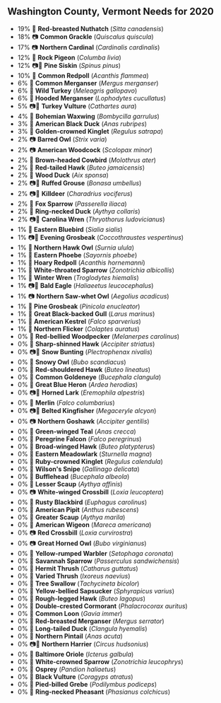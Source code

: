 ## Washington County, Vermont Needs for 2020

* 19%	🎤	**Red-breasted Nuthatch** (_Sitta canadensis_)
* 18%	📷	**Common Grackle** (_Quiscalus quiscula_)
* 17%	📷	**Northern Cardinal** (_Cardinalis cardinalis_)
* 12%	🎤	**Rock Pigeon** (_Columba livia_)
* 12%	📷🎤	**Pine Siskin** (_Spinus pinus_)
* 10%	🔭	**Common Redpoll** (_Acanthis flammea_)
* 6%	🎤	**Common Merganser** (_Mergus merganser_)
* 6%	🎤	**Wild Turkey** (_Meleagris gallopavo_)
* 6%	🎤	**Hooded Merganser** (_Lophodytes cucullatus_)
* 5%	📷🎤	**Turkey Vulture** (_Cathartes aura_)
* 4%	🔭	**Bohemian Waxwing** (_Bombycilla garrulus_)
* 3%	🎤	**American Black Duck** (_Anas rubripes_)
* 3%	🎤	**Golden-crowned Kinglet** (_Regulus satrapa_)
* 2%	📷	**Barred Owl** (_Strix varia_)
* 2%	📷	**American Woodcock** (_Scolopax minor_)
* 2%	🔭	**Brown-headed Cowbird** (_Molothrus ater_)
* 2%	🎤	**Red-tailed Hawk** (_Buteo jamaicensis_)
* 2%	🎤	**Wood Duck** (_Aix sponsa_)
* 2%	📷🎤	**Ruffed Grouse** (_Bonasa umbellus_)
* 2%	📷🎤	**Killdeer** (_Charadrius vociferus_)
* 2%	🔭	**Fox Sparrow** (_Passerella iliaca_)
* 2%	🔭	**Ring-necked Duck** (_Aythya collaris_)
* 2%	📷🎤	**Carolina Wren** (_Thryothorus ludovicianus_)
* 1%	🎤	**Eastern Bluebird** (_Sialia sialis_)
* 1%	📷🎤	**Evening Grosbeak** (_Coccothraustes vespertinus_)
* 1%	🔭	**Northern Hawk Owl** (_Surnia ulula_)
* 1%	🔭	**Eastern Phoebe** (_Sayornis phoebe_)
* 1%	🔭	**Hoary Redpoll** (_Acanthis hornemanni_)
* 1%	🎤	**White-throated Sparrow** (_Zonotrichia albicollis_)
* 1%	🔭	**Winter Wren** (_Troglodytes hiemalis_)
* 1%	📷🎤	**Bald Eagle** (_Haliaeetus leucocephalus_)
* 1%	📷	**Northern Saw-whet Owl** (_Aegolius acadicus_)
* 1%	🔭	**Pine Grosbeak** (_Pinicola enucleator_)
* 1%	🎤	**Great Black-backed Gull** (_Larus marinus_)
* 1%	🔭	**American Kestrel** (_Falco sparverius_)
* 1%	🔭	**Northern Flicker** (_Colaptes auratus_)
* 0%	🔭	**Red-bellied Woodpecker** (_Melanerpes carolinus_)
* 0%	🔭	**Sharp-shinned Hawk** (_Accipiter striatus_)
* 0%	📷🎤	**Snow Bunting** (_Plectrophenax nivalis_)
* 0%	🔭	**Snowy Owl** (_Bubo scandiacus_)
* 0%	🔭	**Red-shouldered Hawk** (_Buteo lineatus_)
* 0%	🎤	**Common Goldeneye** (_Bucephala clangula_)
* 0%	🔭	**Great Blue Heron** (_Ardea herodias_)
* 0%	📷🎤	**Horned Lark** (_Eremophila alpestris_)
* 0%	🔭	**Merlin** (_Falco columbarius_)
* 0%	📷🎤	**Belted Kingfisher** (_Megaceryle alcyon_)
* 0%	📷	**Northern Goshawk** (_Accipiter gentilis_)
* 0%	🎤	**Green-winged Teal** (_Anas crecca_)
* 0%	🔭	**Peregrine Falcon** (_Falco peregrinus_)
* 0%	🔭	**Broad-winged Hawk** (_Buteo platypterus_)
* 0%	🔭	**Eastern Meadowlark** (_Sturnella magna_)
* 0%	🔭	**Ruby-crowned Kinglet** (_Regulus calendula_)
* 0%	🔭	**Wilson's Snipe** (_Gallinago delicata_)
* 0%	🔭	**Bufflehead** (_Bucephala albeola_)
* 0%	🔭	**Lesser Scaup** (_Aythya affinis_)
* 0%	📷	**White-winged Crossbill** (_Loxia leucoptera_)
* 0%	🔭	**Rusty Blackbird** (_Euphagus carolinus_)
* 0%	🔭	**American Pipit** (_Anthus rubescens_)
* 0%	🔭	**Greater Scaup** (_Aythya marila_)
* 0%	🔭	**American Wigeon** (_Mareca americana_)
* 0%	📷	**Red Crossbill** (_Loxia curvirostra_)
* 0%	📷	**Great Horned Owl** (_Bubo virginianus_)
* 0%	🔭	**Yellow-rumped Warbler** (_Setophaga coronata_)
* 0%	🔭	**Savannah Sparrow** (_Passerculus sandwichensis_)
* 0%	🔭	**Hermit Thrush** (_Catharus guttatus_)
* 0%	🔭	**Varied Thrush** (_Ixoreus naevius_)
* 0%	🔭	**Tree Swallow** (_Tachycineta bicolor_)
* 0%	🔭	**Yellow-bellied Sapsucker** (_Sphyrapicus varius_)
* 0%	🔭	**Rough-legged Hawk** (_Buteo lagopus_)
* 0%	🔭	**Double-crested Cormorant** (_Phalacrocorax auritus_)
* 0%	🔭	**Common Loon** (_Gavia immer_)
* 0%	🔭	**Red-breasted Merganser** (_Mergus serrator_)
* 0%	🔭	**Long-tailed Duck** (_Clangula hyemalis_)
* 0%	🔭	**Northern Pintail** (_Anas acuta_)
* 0%	📷🎤	**Northern Harrier** (_Circus hudsonius_)
* 0%	🔭	**Baltimore Oriole** (_Icterus galbula_)
* 0%	🔭	**White-crowned Sparrow** (_Zonotrichia leucophrys_)
* 0%	🔭	**Osprey** (_Pandion haliaetus_)
* 0%	🔭	**Black Vulture** (_Coragyps atratus_)
* 0%	🔭	**Pied-billed Grebe** (_Podilymbus podiceps_)
* 0%	🔭	**Ring-necked Pheasant** (_Phasianus colchicus_)
